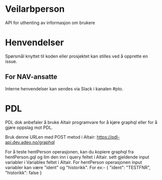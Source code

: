 Veilarbperson
================

API for uthenting av informasjon om brukere

# Henvendelser

Spørsmål knyttet til koden eller prosjektet kan stilles ved å opprette en issue.

## For NAV-ansatte

Interne henvendelser kan sendes via Slack i kanalen #pto.

# PDL
PDL dok anbefaler å bruke Altair programvare for å kjøre graphql eller for å gjøre oppslag mot PDL. 

Bruk denne URLen med POST metod i Altair: https://pdl-api.dev.adeo.no/graphql

For å teste hentPerson operasjonen, kan du kopiere graphql fra hentPerson.gql og lim den inn i query 
feltet i Altair. 
sett gjeldende input variabler i Variables feltet i Altair. 
For hentPerson operasjonen input variabler kan være "ident" og "historikk". 
For ex:-
{ "ident": "TESTFNR", "historikk": false }

